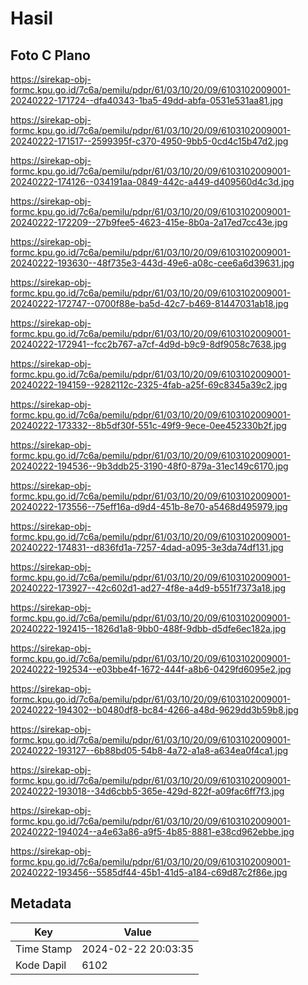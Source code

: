# Hasil

## Foto C Plano

https://sirekap-obj-formc.kpu.go.id/7c6a/pemilu/pdpr/61/03/10/20/09/6103102009001-20240222-171724--dfa40343-1ba5-49dd-abfa-0531e531aa81.jpg

https://sirekap-obj-formc.kpu.go.id/7c6a/pemilu/pdpr/61/03/10/20/09/6103102009001-20240222-171517--2599395f-c370-4950-9bb5-0cd4c15b47d2.jpg

https://sirekap-obj-formc.kpu.go.id/7c6a/pemilu/pdpr/61/03/10/20/09/6103102009001-20240222-174126--034191aa-0849-442c-a449-d409560d4c3d.jpg

https://sirekap-obj-formc.kpu.go.id/7c6a/pemilu/pdpr/61/03/10/20/09/6103102009001-20240222-172209--27b9fee5-4623-415e-8b0a-2a17ed7cc43e.jpg

https://sirekap-obj-formc.kpu.go.id/7c6a/pemilu/pdpr/61/03/10/20/09/6103102009001-20240222-193630--48f735e3-443d-49e6-a08c-cee6a6d39631.jpg

https://sirekap-obj-formc.kpu.go.id/7c6a/pemilu/pdpr/61/03/10/20/09/6103102009001-20240222-172747--0700f88e-ba5d-42c7-b469-81447031ab18.jpg

https://sirekap-obj-formc.kpu.go.id/7c6a/pemilu/pdpr/61/03/10/20/09/6103102009001-20240222-172941--fcc2b767-a7cf-4d9d-b9c9-8df9058c7638.jpg

https://sirekap-obj-formc.kpu.go.id/7c6a/pemilu/pdpr/61/03/10/20/09/6103102009001-20240222-194159--9282112c-2325-4fab-a25f-69c8345a39c2.jpg

https://sirekap-obj-formc.kpu.go.id/7c6a/pemilu/pdpr/61/03/10/20/09/6103102009001-20240222-173332--8b5df30f-551c-49f9-9ece-0ee452330b2f.jpg

https://sirekap-obj-formc.kpu.go.id/7c6a/pemilu/pdpr/61/03/10/20/09/6103102009001-20240222-194536--9b3ddb25-3190-48f0-879a-31ec149c6170.jpg

https://sirekap-obj-formc.kpu.go.id/7c6a/pemilu/pdpr/61/03/10/20/09/6103102009001-20240222-173556--75eff16a-d9d4-451b-8e70-a5468d495979.jpg

https://sirekap-obj-formc.kpu.go.id/7c6a/pemilu/pdpr/61/03/10/20/09/6103102009001-20240222-174831--d836fd1a-7257-4dad-a095-3e3da74df131.jpg

https://sirekap-obj-formc.kpu.go.id/7c6a/pemilu/pdpr/61/03/10/20/09/6103102009001-20240222-173927--42c602d1-ad27-4f8e-a4d9-b551f7373a18.jpg

https://sirekap-obj-formc.kpu.go.id/7c6a/pemilu/pdpr/61/03/10/20/09/6103102009001-20240222-192415--1826d1a8-9bb0-488f-9dbb-d5dfe6ec182a.jpg

https://sirekap-obj-formc.kpu.go.id/7c6a/pemilu/pdpr/61/03/10/20/09/6103102009001-20240222-192534--e03bbe4f-1672-444f-a8b6-0429fd6095e2.jpg

https://sirekap-obj-formc.kpu.go.id/7c6a/pemilu/pdpr/61/03/10/20/09/6103102009001-20240222-194302--b0480df8-bc84-4266-a48d-9629dd3b59b8.jpg

https://sirekap-obj-formc.kpu.go.id/7c6a/pemilu/pdpr/61/03/10/20/09/6103102009001-20240222-193127--6b88bd05-54b8-4a72-a1a8-a634ea0f4ca1.jpg

https://sirekap-obj-formc.kpu.go.id/7c6a/pemilu/pdpr/61/03/10/20/09/6103102009001-20240222-193018--34d6cbb5-365e-429d-822f-a09fac6ff7f3.jpg

https://sirekap-obj-formc.kpu.go.id/7c6a/pemilu/pdpr/61/03/10/20/09/6103102009001-20240222-194024--a4e63a86-a9f5-4b85-8881-e38cd962ebbe.jpg

https://sirekap-obj-formc.kpu.go.id/7c6a/pemilu/pdpr/61/03/10/20/09/6103102009001-20240222-193456--5585df44-45b1-41d5-a184-c69d87c2f86e.jpg


## Metadata

| Key        | Value               |
| ---------- | ------------------- |
| Time Stamp | 2024-02-22 20:03:35 |
| Kode Dapil | 6102                |



